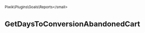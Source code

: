 <small>Piwik\Plugins\Goals\Reports\</small>

GetDaysToConversionAbandonedCart
================================
